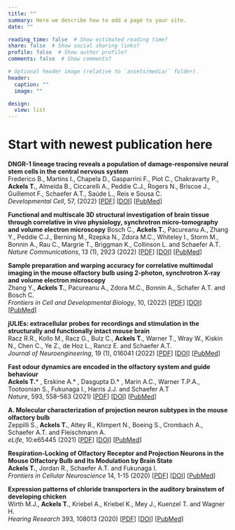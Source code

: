 ```yaml
---
title: ""
summary: Here we describe how to add a page to your site.
date: ""

reading_time: false  # Show estimated reading time?
share: false  # Show social sharing links?
profile: false  # Show author profile?
comments: false  # Show comments?

# Optional header image (relative to `assets/media/` folder).
header:
  caption: ""
  image: ""

design:
  view: list 
---
```


# Start with newest publication here

**DNGR-1 lineage tracing reveals a population of damage-responsive neural stem cells in the central nervous system**  
Frederico B., Martins I., Chapela D., Gasparrini F., Piot C., Chakravarty P., **Ackels T.**, Almeida B., Ciccarelli A., Peddie C.J., Rogers N., Briscoe J., Guillemot F., Schaefer A.T., Saúde L., Reis e Sousa C.  
*Developmental Cell*, 57, (2022) [[PDF](https://ackelslab.com/uploads/pdf/*.pdf)] [[DOI](https://doi.org/10.1016/j.devcel.2022.07.012)] [[PubMed](https://pubmed.ncbi.nlm.nih.gov/*/)]

**Functional and multiscale 3D structural investigation of brain tissue through correlative in vivo physiology, synchrotron micro-tomography and volume electron microscopy**
Bosch C., **Ackels T.**, Pacureanu A., Zhang Y., Peddie C.J., Berning M., Rzepka N., Zdora M.C., Whiteley I., Storm M., Bonnin A., Rau C., Margrie T., Briggman K., Collinson L. and Schaefer A.T.  
*Nature Communications*, 13 (1), 2923 (2022)  [[PDF](https://ackelslab.com/uploads/pdf/*.pdf)] [[DOI](https://doi.org/10.1038/s41467-022-30199-6)] [[PubMed](https://pubmed.ncbi.nlm.nih.gov/*/)]

**Sample preparation and warping accuracy for correlative multimodal imaging in the mouse olfactory bulb using 2-photon, synchrotron X-ray and volume electron microscopy**  
Zhang Y., **Ackels T.**, Pacureanu A., Zdora M.C., Bonnin A., Schafer A.T. and Bosch C.  
*Frontiers in Cell and Developmental Biology*, 10, (2022)   [[PDF](*.pdf)] [[DOI](https://doi.org/10.3389/fcell.2022.880696)] [[PubMed](https://pubmed.ncbi.nlm.nih.gov/*/)]

**jULIEs: extracellular probes for recordings and stimulation in the structurally and functionally intact mouse brain**  
Racz R.R., Kollo M., Racz G., Bulz C., **Ackels T.**, Warner T., Wray W., Kiskin N., Chen C., Ye Z., de Hoz L., Rancz E. and Schaefer A.T.  
*Journal of Neuroengineering*, 19 (1), 016041 (2022)  [[PDF](*.pdf)] [[DOI](https://doi.org/10.1088/1741-2552/ac514f)] [[PubMed](https://pubmed.ncbi.nlm.nih.gov/*/)]

**Fast odour dynamics are encoded in the olfactory system and guide behaviour**  
**Ackels T.*** , Erskine A.* , Dasgupta D.* , Marin A.C., Warner T.P.A., Tootoonian S., Fukunaga I., Harris J.J. and Schaefer A.T  
*Nature*, 593, 558–563 (2021) [[PDF](https://ackelslab.com/uploads/pdf/Ackels_et_al_2021_Nature.pdf)] [[DOI](https://doi.org/10.1038/s41586-021-03514-2)] [[PubMed](https://pubmed.ncbi.nlm.nih.gov/33953395/)]

**A. Molecular characterization of projection neuron subtypes in the mouse olfactory bulb**  
Zeppilli S., **Ackels T.**, Attey R., Klimpert N., Boeing S., Crombach A., Schaefer A.T. and Fleischmann A.  
*eLife*, 10:e65445 (2021)  [[PDF](*.pdf)] [[DOI](http://doi.org/10.7554/eLife.65445)] [[PubMed](https://pubmed.ncbi.nlm.nih.gov/*/)]

**Respiration-Locking of Olfactory Receptor and Projection Neurons in the Mouse Olfactory Bulb and Its Modulation by Brain State**  
**Ackels T.**, Jordan R., Schaefer A.T. and Fukunaga I.  
*Frontiers in Cellular Neuroscience* 14, 1-15 (2020)  [[PDF](*.pdf)] [[DOI](https://doi.org/10.3389/fncel.2020.00220)] [[PubMed](https://pubmed.ncbi.nlm.nih.gov/*/)]

**Expression patterns of chloride transporters in the auditory brainstem of developing chicken**  
Wirth M.J., **Ackels T.**, Kriebel A., Kriebel K., Mey J., Kuenzel T. and Wagner H.  
*Hearing Research* 393, 108013 (2020)  [[PDF](*.pdf)] [[DOI](http://doi.org/10.1016/j.heares.2020.108013)] [[PubMed](https://pubmed.ncbi.nlm.nih.gov/*/)]


